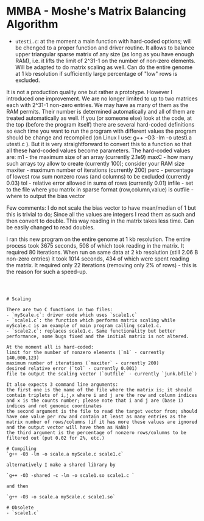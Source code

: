 # MMBA - Moshe's Matrix Balancing Algorithm 

- `utesti.c`: at the moment a main function with hard-coded options; will be chenged to a proper function and driver routine. It allows to balance upper triangular sparse matrix of any size (as long as you have enough RAM), i.e. it lifts the limit of 2^31-1 on the number of non-zero elements. Will be adapted to do matrix scaling as well. Can do the entire genome at 1 kb resolution if sufficiently large percentage of "low" rows is excluded.

It is not a production quality one but rather a prototype. However I introduced one improvement. We are no longer limited to up to two matrices each with 2^31-1 non-zero entries. We may have as many of them as the RAM permits. Their number is determined automatically and all of them are treated automatically as well.
If you (or someone else) look at the code, at the top (before the program itself) there are several hard-coded definitions so each time you want to run the program with different values the program should be change and recompiled (on Linux I use: g++ -O3 -lm -o utesti.a utesti.c ). But it is very straightforward to convert this to a function so that all these hard-coded values become parameters.
The hard-coded values are: 
m1 - the maximum size of an array (currently 2.1e9)
maxC - how many such arrays toy allow to create (currently 100); consider your RAM size
maxiter - maximum number of iterations (currently 200)
perc - percentage of lowest row sum nonzero rows (and columns) to be excluded (currently 0.03)
tol - relative error allowed in sums of rows (currently 0.01)
infile - set to the file where you matrix in sparse format (row,column,value) is
outfile - where to output the bias vector

Few comments:
I do not scale the bias vector to have mean/median of 1 but this is trivial to do;
Since all the values are integers I read them as such and then convert to double. This way reading in the matrix takes less time. Can be easily changed to read doubles.

I ran this new program on the entire genome at 1 kb resolution. The entire process took 3675 seconds, 508 of which took reading in the matrix. It required 80 iterations.  When run on same data at 2 kb resolution (still 2.06 B non-zero entries) it took 1014 seconds, 434 of which were spent reading the matrix. It required only 22 iterations (removing only 2% of rows) - this is the reason for such a speed-up.
```
  
  

# Scaling

There are two C functions in two files: 
- `myScale.c`: driver code which uses `scale1.c` 
- `scale1.c`: the function which performs matrix scaling while myScale.c is an example of main program calling scale1.c.  
- `scale2.c`: replaces scale1.c. Same functionality but better performance, some bugs fixed and the initial matrix is not altered.  

At the moment all is hard-coded:
limit for the number of nonzero elements (`m1` - currently 140,000,123)
maximum number of iterations (`maxiter` - currently 200)
desired relative error (`tol` - currently 0.001)
file to output the scaling vector (`outfile` - currently `junk.bfile`)

It also expects 3 command line arguments:
the first one is the name of the file where the matrix is; it should contain triplets of i,j,x where i and j are the row and column indices and x is the counts number; please note that i and j are (base 1) indices and not genomic coordinates
the second argument is the file to read the target vector from; should have one value per row and contain at least as many entries as the matrix number of rows/columns (if it has more these values are ignored and the output vector will have them as NaNs)
the third argument is the percentage of nonzero rows/columns to be filtered out (put 0.02 for 2%, etc.)

# Compiling
`g++ -O3 -lm -o scale.a myScale.c scale1.c`

alternatively I make a shared library by

`g++ -O3 -shared -c -lm -o scale1.so scale1.c `

and then 

`g++ -O3 -o scale.a myScale.c scale1.so`

# Obsolete
- `scale1.c`
